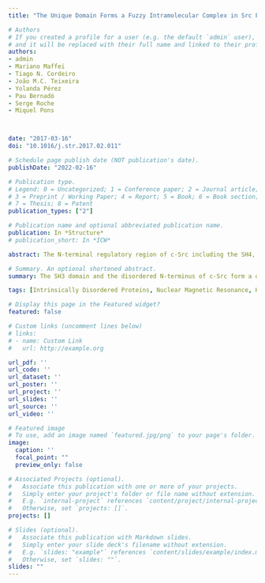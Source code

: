 ```yaml
---
title: "The Unique Domain Forms a Fuzzy Intramolecular Complex in Src Family Kinases"

# Authors
# If you created a profile for a user (e.g. the default `admin` user), write the username (folder name) here 
# and it will be replaced with their full name and linked to their profile.
authors:
- admin
- Mariano Maffei
- Tiago N. Cordeiro 
- João M.C. Teixeira
- Yolanda Pérez
- Pau Bernadó
- Serge Roche
- Miquel Pons



date: "2017-03-16"
doi: "10.1016/j.str.2017.02.011"

# Schedule page publish date (NOT publication's date).
publishDate: "2022-02-16"

# Publication type.
# Legend: 0 = Uncategorized; 1 = Conference paper; 2 = Journal article;
# 3 = Preprint / Working Paper; 4 = Report; 5 = Book; 6 = Book section;
# 7 = Thesis; 8 = Patent
publication_types: ["2"]

# Publication name and optional abbreviated publication name.
publication: In *Structure*
# publication_short: In *ICW*

abstract: The N-terminal regulatory region of c-Src including the SH4, Unique, and SH3 domains adopts a compact, yet highly dynamic, structure that can be described as an intramolecular fuzzy complex. Most of the long-range interactions within the Unique domain are also observed in constructs lacking the structured SH3, indicating a considerable degree of preorganization of the disordered Unique domain. Here we report that members of the Src family of kinases (SFK) share well-conserved sequence features involving aromatic residues in their Unique domains. This observation contrasts with the supposed lack of sequence homology implied by the name of these domains and suggests that the other members of SFK also have a regulatory region involving their Unique domains. We argue that the Unique domain of each SFK is sensitive to specific input signals, encoded by each specific sequence, but the entire family shares a common mechanism for connecting the disordered and structured domains.

# Summary. An optional shortened abstract.
summary: The SH3 domain and the disordered N-terminus of c-Src form a dynamic yet specific intramolecular *fuzzy* complex that could be conserved in other related proteins.

tags: [Intrinsically Disordered Proteins, Nuclear Magnetic Resonance, Kinases, Fuzziness]

# Display this page in the Featured widget?
featured: false

# Custom links (uncomment lines below)
# links:
# - name: Custom Link
#   url: http://example.org

url_pdf: ''
url_code: ''
url_dataset: ''
url_poster: ''
url_project: ''
url_slides: ''
url_source: ''
url_video: ''

# Featured image
# To use, add an image named `featured.jpg/png` to your page's folder. 
image:
  caption: ''
  focal_point: ""
  preview_only: false

# Associated Projects (optional).
#   Associate this publication with one or more of your projects.
#   Simply enter your project's folder or file name without extension.
#   E.g. `internal-project` references `content/project/internal-project/index.md`.
#   Otherwise, set `projects: []`.
projects: []

# Slides (optional).
#   Associate this publication with Markdown slides.
#   Simply enter your slide deck's filename without extension.
#   E.g. `slides: "example"` references `content/slides/example/index.md`.
#   Otherwise, set `slides: ""`.
slides: ""
---
```



